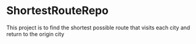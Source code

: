 # ShortestRouteRepo
This project is to find the shortest possible route that visits each city and return to the origin city
